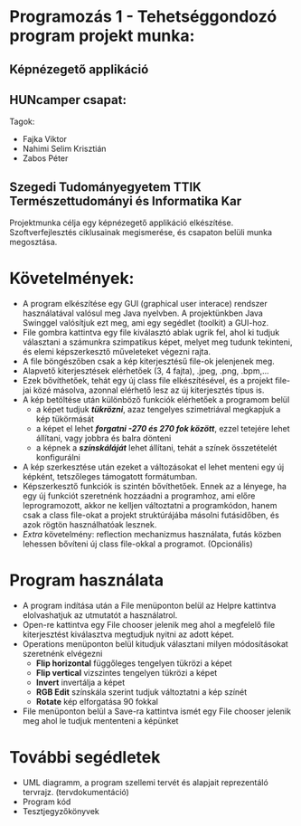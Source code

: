 # Programozás 1 - Tehetséggondozó program projekt munka:
## Képnézegető applikáció

## HUNcamper csapat:
Tagok:
- Fajka Viktor
- Nahimi Selim Krisztián
- Zabos Péter

## Szegedi Tudományegyetem TTIK Természettudományi és Informatika Kar

Projektmunka célja egy képnézegető applikáció elkészítése. Szoftverfejlesztés ciklusainak megismerése, és csapaton belüli munka megosztása.

# Követelmények:
- A program elkészítése egy GUI (graphical user interace) rendszer használatával valósul meg Java nyelvben. A projektünkben Java Swinggel valósítjuk ezt meg, ami egy segédlet (toolkit) a GUI-hoz.
- File gombra kattintva egy file kiválasztó ablak ugrik fel, ahol ki tudjuk választani a számunkra szimpatikus képet, melyet meg tudunk tekinteni, és elemi képszerkesztő műveleteket végezni rajta.
- A file böngészőben csak a kép kiterjesztésű file-ok jelenjenek meg.
- Alapvető kiterjesztések elérhetőek (3, 4 fajta), .jpeg, .png, .bpm,...
- Ezek bővíthetőek, tehát egy új class file elkészítésével, és a projekt file-jai közé másolva, azonnal elérhető lesz az új kiterjesztés típus is.
- A kép betöltése után különböző funkciók elérhetőek a programom belül
  - a képet tudjuk ***tükrözni***, azaz tengelyes szimetriával megkapjuk a kép tükörmását
  - a képet el lehet ***forgatni -270 és 270 fok között***, ezzel tetejére lehet állítani, vagy jobbra és balra dönteni
  - a képnek a ***színskáláját*** lehet állítani, tehát a színek összetételét konfigurálni
- A kép szerkesztése után ezeket a változásokat el lehet menteni egy új képként, tetszőleges támogatott formátumban.
- Képszerkesztő funkciók is szintén bővíthetőek. Ennek az a lényege, ha egy új funkciót szeretnénk hozzáadni a programhoz, ami előre leprogramozott, akkor ne kelljen változtatni a programkódon, hanem csak a class file-okat a projekt struktúrájába másolni futásidőben, és azok rögtön használhatóak lesznek.
- *Extra* követelmény: reflection mechanizmus használata, futás közben lehessen bővíteni új class file-okkal a programot. (Opcionális)

# Program használata
- A program indítása után a File menüponton belül az Helpre kattintva elolvashatjuk az utmutatót a használatrol. 
- Open-re kattintva egy File chooser jelenik meg ahol a megfelelő file kiterjesztést kiválasztva megtudjuk nyitni az adott képet.
- Operations menüponton belül kitudjuk választani milyen módosításokat szeretnénk elvégezni
  - **Flip horizontal** függőleges tengelyen tükrözi a képet 
  - **Flip vertical** vizszintes tengelyen tükrözi a képet
  - **Invert** invertálja a képet
  - **RGB Edit** színskála szerint tudjuk változtatni a kép színét
  - **Rotate** kép elforgatása 90 fokkal
- File menüponton belül a Save-ra kattintva ismét egy File chooser jelenik meg ahol le tudjuk mententeni a képünket

  

# További segédletek

- UML diagramm, a program szellemi tervét és alapjait reprezentáló tervrajz. (tervdokumentáció)
- Program kód
- Tesztjegyzőkönyvek



